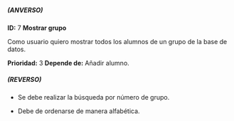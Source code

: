 ##### (ANVERSO)
**ID:** 7 **Mostrar grupo**

Como usuario quiero  mostrar todos los alumnos de un grupo de la base de datos.

**Prioridad:** 3
**Depende de:** Añadir alumno.

##### (REVERSO)
* Se debe realizar la búsqueda por número de grupo.

* Debe de ordenarse de manera alfabética.
